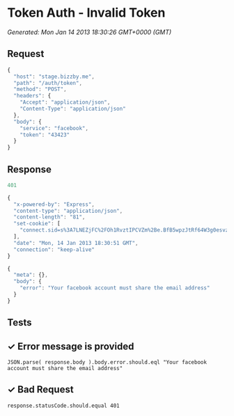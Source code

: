 # Token Auth - Invalid Token

*Generated: Mon Jan 14 2013 18:30:26 GMT+0000 (GMT)*
## Request
```javascript
{
  "host": "stage.bizzby.me",
  "path": "/auth/token",
  "method": "POST",
  "headers": {
    "Accept": "application/json",
    "Content-Type": "application/json"
  },
  "body": {
    "service": "facebook",
    "token": "43423"
  }
}
```

## Response
```javascript
401
```
```javascript
{
  "x-powered-by": "Express",
  "content-type": "application/json",
  "content-length": "81",
  "set-cookie": [
    "connect.sid=s%3A7LNEZjFC%2FOh1RvztIPCVZm%2Be.BfB5wpzJtRf64W3g0esvz3ipE01PrR1sls6OK8NzmlI; Path=/"
  ],
  "date": "Mon, 14 Jan 2013 18:30:51 GMT",
  "connection": "keep-alive"
}
```
```javascript
{
  "meta": {},
  "body": {
    "error": "Your facebook account must share the email address"
  }
}
```

## Tests

## ✓ Error message is provided
```
JSON.parse( response.body ).body.error.should.eql "Your facebook account must share the email address"
```

## ✓ Bad Request
```
response.statusCode.should.equal 401
```

